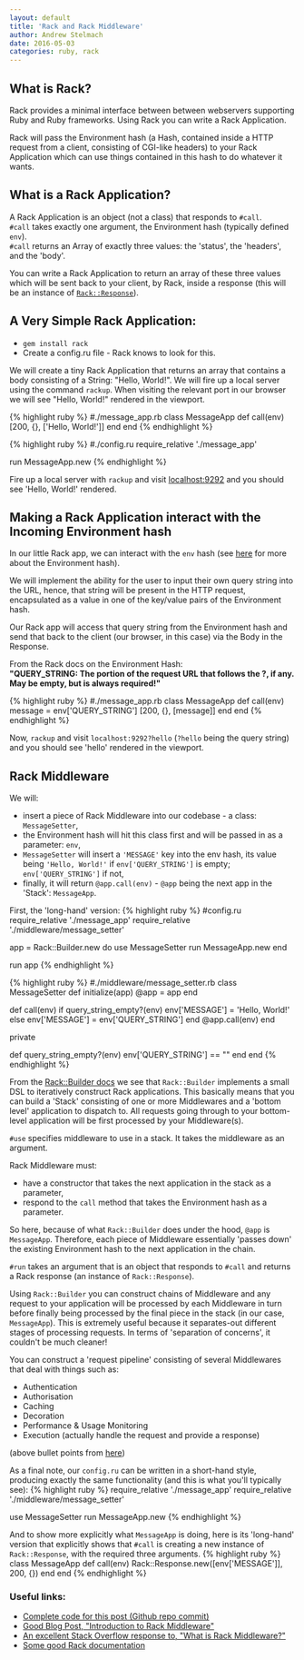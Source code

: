 ```yaml
---
layout: default
title: 'Rack and Rack Middleware'
author: Andrew Stelmach
date: 2016-05-03
categories: ruby, rack
---
```


What is Rack?
------
Rack provides a minimal interface between between webservers supporting Ruby and Ruby frameworks. Using Rack you can write a Rack Application.

Rack will pass the Environment hash (a Hash, contained inside a HTTP request from a client, consisting of CGI-like headers) to your Rack Application which can use things contained in this hash to do whatever it wants.

What is a Rack Application?
------
A Rack Application is an object (not a class) that responds to `#call`.  
`#call` takes exactly one argument, the Environment hash (typically defined `env`).  
`#call` returns an Array of exactly three values: the 'status', the 'headers', and the 'body'.

You can write a Rack Application to return an array of these three values which will be sent back to your client, by Rack, inside a response (this will be an instance of [`Rack::Response`](http://www.rubydoc.info/github/rack/rack/Rack/Response)).

A Very Simple Rack Application:
------
- `gem install rack`
- Create a config.ru file - Rack knows to look for this.

We will create a tiny Rack Application that returns an array that contains a body consisting of a String: "Hello, World!".
We will fire up a local server using the command `rackup`.
When visiting the relevant port in our browser we will see "Hello, World!" rendered in the viewport.

{% highlight ruby %}
#./message_app.rb
class MessageApp
  def call(env)
    [200, {}, ['Hello, World!']]
  end
end
{% endhighlight %}

{% highlight ruby %}
#./config.ru
require_relative './message_app'

run MessageApp.new
{% endhighlight %}

Fire up a local server with `rackup` and visit [localhost:9292](http://localhost:9292) and you should see 'Hello, World!' rendered.

Making a Rack Application interact with the Incoming Environment hash
---
In our little Rack app, we can interact with the `env` hash (see [here](http://rack.rubyforge.org/doc/SPEC.html) for more about the Environment hash).

We will implement the ability for the user to input their own query string into the URL, hence, that string will be present in the HTTP request, encapsulated as a value in one of the key/value pairs of the Environment hash.

Our Rack app will access that query string from the Environment hash and send that back to the client (our browser, in this case) via the Body in the Response.

From the Rack docs on the Environment Hash:  
**"QUERY_STRING: The portion of the request URL that follows the ?, if any. May be empty, but is always required!"**

{% highlight ruby %}
#./message_app.rb
class MessageApp
  def call(env)
    message = env['QUERY_STRING']
    [200, {}, [message]]
  end
end
{% endhighlight %}

Now, `rackup` and visit `localhost:9292?hello` (`?hello` being the query string) and you should see 'hello' rendered in the viewport.

Rack Middleware
---
We will:

- insert a piece of Rack Middleware into our codebase - a class: `MessageSetter`,
- the Environment hash will hit this class first and will be passed in as a parameter: `env`,
- `MessageSetter` will insert a `'MESSAGE'` key into the env hash, its value being `'Hello, World!'` if `env['QUERY_STRING']` is empty; `env['QUERY_STRING']` if not,
- finally, it will return `@app.call(env)` - `@app` being the next app in the 'Stack': `MessageApp`.

First, the 'long-hand' version:
{% highlight ruby %}
#config.ru
require_relative './message_app'
require_relative './middleware/message_setter'

app = Rack::Builder.new do
  use MessageSetter
  run MessageApp.new
end

run app
{% endhighlight %}

{% highlight ruby %}
#./middleware/message_setter.rb
class MessageSetter
  def initialize(app)
    @app = app
  end

  def call(env)
    if query_string_empty?(env)
      env['MESSAGE'] = 'Hello, World!'
    else
      env['MESSAGE'] = env['QUERY_STRING']
    end
    @app.call(env)
  end

  private

  def query_string_empty?(env)
    env['QUERY_STRING'] == ""
  end
end
{% endhighlight %}

From the [Rack::Builder docs](http://www.rubydoc.info/github/rack/rack/Rack/Builder) we see that `Rack::Builder` implements a small DSL to iteratively construct Rack applications. This basically means that you can build a 'Stack' consisting of one or more Middlewares and a 'bottom level' application to dispatch to. All requests going through to your bottom-level application will be first processed by your Middleware(s).

`#use` specifies middleware to use in a stack. It takes the middleware as an argument.

Rack Middleware must:

- have a constructor that takes the next application in the stack as a parameter,
- respond to the `call` method that takes the Environment hash as a parameter.

So here, because of what `Rack::Builder` does under the hood, `@app` is `MessageApp`. Therefore, each piece of Middleware essentially 'passes down' the existing Environment hash to the next application in the chain.

`#run` takes an argument that is an object that responds to `#call` and returns a Rack response (an instance of `Rack::Response`).

Using `Rack::Builder` you can construct chains of Middleware and any request to your application will be processed by each Middleware in turn before finally being processed by the final piece in the stack (in our case, `MessageApp`). This is extremely useful because it separates-out different stages of processing requests. In terms of 'separation of concerns', it couldn't be much cleaner!

You can construct a 'request pipeline' consisting of several Middlewares that deal with things such as:

- Authentication
- Authorisation
- Caching
- Decoration
- Performance & Usage Monitoring
- Execution (actually handle the request and provide a response)

(above bullet points from [here](http://stackoverflow.com/questions/2256569/what-is-rack-middleware))

As a final note, our `config.ru` can be written in a short-hand style, producing exactly the same functionality (and this is what you'll typically see):
{% highlight ruby %}
require_relative './message_app'
require_relative './middleware/message_setter'

use MessageSetter
run MessageApp.new
{% endhighlight %}

And to show more explicitly what `MessageApp` is doing, here is its 'long-hand' version that explicitly shows that `#call` is creating a new instance of `Rack::Response`, with the required three arguments.
{% highlight ruby %}
class MessageApp
  def call(env)
    Rack::Response.new([env['MESSAGE']], 200, {})
  end
end
{% endhighlight %}

### Useful links:

- [Complete code for this post (Github repo commit)](https://github.com/Yorkshireman/rack_middleware_practice/tree/9310bce29006e7d846fcb6257bca66d183cce5f0)
- [Good Blog Post, "Introduction to Rack Middleware"](https://www.amberbit.com/blog/2011/07/13/introduction-to-rack-middleware/)
- [An excellent Stack Overflow response to, "What is Rack Middleware?"](http://stackoverflow.com/questions/2256569/what-is-rack-middleware)
- [Some good Rack documentation](http://rack.rubyforge.org/doc/SPEC.html)
